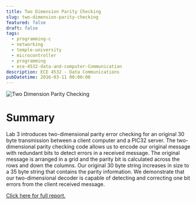 ```yaml
---
title: Two Dimension Parity Checking
slug: two-dimension-parity-checking
featured: false
draft: false
tags:
  - programming-c
  - networking
  - temple-university
  - microcontroller
  - programming
  - ece-4532-data-and-computer-Communication
description: ECE 4532 - Data Communications
pubDatetime: 2016-03-11 00:00:00
---
```


![Two Dimension Parity Checking](@assets/images/4532_data_comm/two_dimension_parity.png)

# Summary

Lab 3 introduces two-dimensional parity error checking for an original 30
byte transmission between a client computer and a PIC32 server. The
two-dimensional parity checking code allows us to encode our original
message with redundant bits to detect errors in a received message. The
original message is arranged in a grid and the parity bit is calculated
across the rows and down the columns. Our original 30 byte string increases
in size to a 35 byte string that contains the parity information. We
demonstrate that our two-dimensional decoder is capable of detecting and
correcting one bit errors from the client received message.

[Click here for full report.](/assets/files/20160311_trejo_devin_003.pdf)
